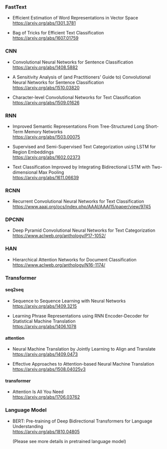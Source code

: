 ### FastText
- Efficient Estimation of Word Representations in Vector Space  
https://arxiv.org/abs/1301.3781
  
- Bag of Tricks for Efficient Text Classification  
https://arxiv.org/abs/1607.01759  

### CNN
- Convolutional Neural Networks for Sentence Classification  
https://arxiv.org/abs/1408.5882  
  
- A Sensitivity Analysis of (and Practitioners' Guide to) Convolutional Neural Networks for Sentence Classification  
https://arxiv.org/abs/1510.03820  
   
- Character-level Convolutional Networks for Text Classification  
https://arxiv.org/abs/1509.01626 

### RNN  
- Improved Semantic Representations From Tree-Structured Long Short-Term Memory Networks  
https://arxiv.org/abs/1503.00075  
  
- Supervised and Semi-Supervised Text Categorization using LSTM for Region Embeddings  
https://arxiv.org/abs/1602.02373  
  
- Text Classification Improved by Integrating Bidirectional LSTM with Two-dimensional Max Pooling  
https://arxiv.org/abs/1611.06639  
  

### RCNN
- Recurrent Convolutional Neural Networks for Text Classification  
https://www.aaai.org/ocs/index.php/AAAI/AAAI15/paper/view/9745  
  
### DPCNN
- Deep Pyramid Convolutional Neural Networks for Text Categorization  
https://www.aclweb.org/anthology/P17-1052/  
  
### HAN  
- Hierarchical Attention Networks for Document Classification  
https://www.aclweb.org/anthology/N16-1174/  
  
### Transformer
#### seq2seq   
- Sequence to Sequence Learning with Neural Networks  
https://arxiv.org/abs/1409.3215  
  
- Learning Phrase Representations using RNN Encoder-Decoder for Statistical Machine Translation  
https://arxiv.org/abs/1406.1078  

#### attention  
- Neural Machine Translation by Jointly Learning to Align and Translate  
https://arxiv.org/abs/1409.0473  
  
- Effective Approaches to Attention-based Neural Machine Translation  
https://arxiv.org/abs/1508.04025v3  

#### transformer
- Attention Is All You Need  
https://arxiv.org/abs/1706.03762  

### Language Model
- BERT: Pre-training of Deep Bidirectional Transformers for Language Understanding  
https://arxiv.org/abs/1810.04805  
  
  (Please see more details in pretrained language model)
